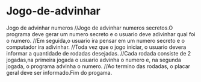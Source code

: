 # Jogo-de-advinhar
Jogo de advinhar numeros
//Jogo de advinhar numeros secretos.O programa deve gerar um numero secreto e o usuario deve adivinhar qual foi o numero.
//Em seguida,o usuario ira pensar em um numero secreto e o computador ira adivinhar.
//Toda vez que o jogo iniciar, o usuario devera informar a quantidade de rodadas desejadas.
//Cada rodada consiste de 2 jogadas,na primeira jogada o usuario advinha o numero e, na segunda jogada, o programa advinha o numero.
//Ao termino das rodadas, o placar geral deve ser informado.Fim do progama.
